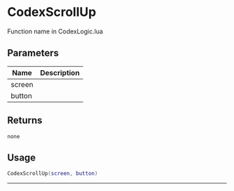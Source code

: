 # CodexScrollUp

Function name in CodexLogic.lua

## Parameters

| Name   | Description |
| ------ | ----------- |
| screen |             |
| button |             |

## Returns

`none`

## Usage

```lua
CodexScrollUp(screen, button)
```

---
